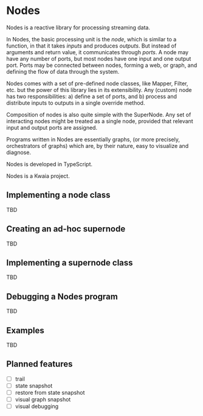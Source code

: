 Nodes
=====

Nodes is a reactive library for processing streaming data.

In Nodes, the basic processing unit is the *node*, which is similar to a 
function, in that it takes *inputs* and produces *outputs*. But instead of 
arguments and return value, it communicates through *ports*. A node may have 
any number of ports, but most nodes have one input and one output port. Ports
may be connected between nodes, forming a web, or graph, and defining the 
flow of data through the system.

Nodes comes with a set of pre-defined node classes, like Mapper, Filter, etc.
but the power of this library lies in its extensibility. Any (custom) node 
has two responsibilities: a) define a set of ports, and b) process and 
distribute inputs to outputs in a single override method.

Composition of nodes is also quite simple with the SuperNode. Any set of  
interacting nodes might be treated as a single node, provided that relevant  
input and output ports are assigned.

Programs written in Nodes are essentially graphs, (or more precisely,  
orchestrators of graphs) which are, by their nature, easy to visualize and  
diagnose.

Nodes is developed in TypeScript.

Nodes is a Kwaia project.

Implementing a node class
-------------------------

TBD

Creating an ad-hoc supernode
----------------------------

TBD

Implementing a supernode class
------------------------------

TBD

Debugging a Nodes program
-------------------------

TBD

Examples
--------

TBD

Planned features
----------------

- [ ] trail
- [ ] state snapshot
- [ ] restore from state snapshot
- [ ] visual graph snapshot
- [ ] visual debugging
